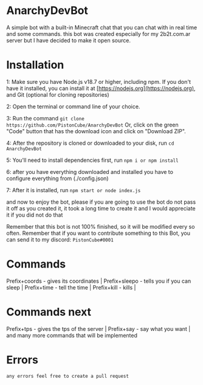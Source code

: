 # AnarchyDevBot


A simple bot with a built-in Minecraft chat that you can chat with in real time and some commands.
this bot was created especially for my 2b2t.com.ar server but I have decided to make it open source.


# Installation

1: Make sure you have Node.js v18.7 or higher, including npm. If you don't have it installed, you can install it at [https://nodejs.org](https://nodejs.org), and Git (optional for cloning repositories)

2: Open the terminal or command line of your choice.

3: Run the command `git clone https://github.com/PistonCube/AnarchyDevBot` 
Or, click on the green "Code" button that has the download icon and click on "Download ZIP".

4: After the repository is cloned or downloaded to your disk, run `cd AnarchyDevBot`

5: You'll need to install dependencies first, run `npm i or npm install`

6: after you have everything downloaded and installed you have to configure everything from (./config.json)

7: After it is installed, run `npm start or node index.js`

and now to enjoy the bot, please if you are going to use the bot do not pass it off as you created it, it took a long time to create it and I would appreciate it if you did not do that

Remember that this bot is not 100% finished, so it will be modified every so often. Remember that if you want to contribute something to this Bot, you can send it to my discord:
 `PistonCube#0001`
 
 
# Commands
 
 Prefix+coords - gives its coordinates | 
 Prefix+sleepo - tells you if you can sleep | 
 Prefix+time - tell the time | 
 Prefix+kill - kills | 
 # Commands next
 Prefix+tps - gives the tps of the server | 
 Prefix+say - say what you want | 
 and many more commands that will be implemented
 
 # Errors
 ``any errors feel free to create a pull request``


 
